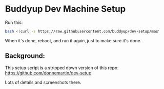 Buddyup Dev Machine Setup
=================

Run this:

```bash
bash <(curl -s https://raw.githubusercontent.com/buddyup/dev-setup/master/setup.sh)
```

When it's done, reboot, and run it again, just to make sure it's done.




## Background:

This setup script is a stripped down version of this repo: https://github.com/donnemartin/dev-setup

Lots of details and screenshots there.
